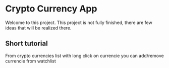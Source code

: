 # Crypto Currency App

Welcome to this project. This project is not fully finished, there are few ideas that will be realized there.


## Short tutorial

From crypto currencies list with long click on currencie you can add/remove currencie from watchlist
